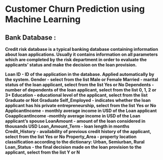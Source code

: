 # Customer Churn Prediction using Machine Learning

## Bank Database :

**Credit risk database is a typical banking database containing information about loan applications. Usually it contains information on all parameters which are completed by the risk department in order to evaluate the applicants’ status and make the decision on the loan provision.** 

**Loan ID - ID of the application in the database. Applied automatically by the system. 
Gender - select from the list Male or Female 
Married - marital status of the loan applicant, select from the list Yes or No 
Dependents - number of dependents of the loan applicant, select from the list 0, 1, 2 or 3+ 
Education - educational level of the applicant, select from the list Graduate or Not Graduate 
Self_Employed - indicates whether the loan applicant has his private entrepreneurship, select from the list Yes or No 
ApplicantIncome - monthly average income in USD of the Loan applicant 
CoapplicantIncome -monthly average income in USD of the Loan applicant’s spouse 
LoanAmount - amount of the loan considered in thousands USD 
Loan_Amount_Term - loan length in months 
Credit_History - availability of previous credit history of the applicant, select from the list Yes or No 
Property_Area - property location classification according to the dictionary: Urban, Semiurban, Rural 
Loan_Status - the final decision made on the loan provision to the applicant, select from the list Y or N** 

